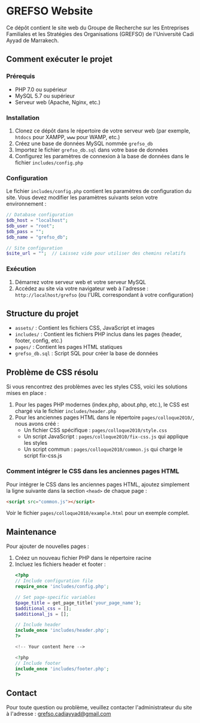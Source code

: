 # GREFSO Website

Ce dépôt contient le site web du Groupe de Recherche sur les Entreprises Familiales et les Stratégies des Organisations (GREFSO) de l'Université Cadi Ayyad de Marrakech.

## Comment exécuter le projet

### Prérequis

- PHP 7.0 ou supérieur
- MySQL 5.7 ou supérieur
- Serveur web (Apache, Nginx, etc.)

### Installation

1. Clonez ce dépôt dans le répertoire de votre serveur web (par exemple, `htdocs` pour XAMPP, `www` pour WAMP, etc.)
2. Créez une base de données MySQL nommée `grefso_db`
3. Importez le fichier `grefso_db.sql` dans votre base de données
4. Configurez les paramètres de connexion à la base de données dans le fichier `includes/config.php`

### Configuration

Le fichier `includes/config.php` contient les paramètres de configuration du site. Vous devez modifier les paramètres suivants selon votre environnement :

```php
// Database configuration
$db_host = "localhost";
$db_user = "root";
$db_pass = "";
$db_name = "grefso_db";

// Site configuration
$site_url = "";  // Laissez vide pour utiliser des chemins relatifs
```

### Exécution

1. Démarrez votre serveur web et votre serveur MySQL
2. Accédez au site via votre navigateur web à l'adresse : `http://localhost/grefso` (ou l'URL correspondant à votre configuration)

## Structure du projet

- `assets/` : Contient les fichiers CSS, JavaScript et images
- `includes/` : Contient les fichiers PHP inclus dans les pages (header, footer, config, etc.)
- `pages/` : Contient les pages HTML statiques
- `grefso_db.sql` : Script SQL pour créer la base de données

## Problème de CSS résolu

Si vous rencontrez des problèmes avec les styles CSS, voici les solutions mises en place :

1. Pour les pages PHP modernes (index.php, about.php, etc.), le CSS est chargé via le fichier `includes/header.php`
2. Pour les anciennes pages HTML dans le répertoire `pages/colloque2010/`, nous avons créé :
   - Un fichier CSS spécifique : `pages/colloque2010/style.css`
   - Un script JavaScript : `pages/colloque2010/fix-css.js` qui applique les styles
   - Un script commun : `pages/colloque2010/common.js` qui charge le script fix-css.js

### Comment intégrer le CSS dans les anciennes pages HTML

Pour intégrer le CSS dans les anciennes pages HTML, ajoutez simplement la ligne suivante dans la section `<head>` de chaque page :

```html
<script src="common.js"></script>
```

Voir le fichier `pages/colloque2010/example.html` pour un exemple complet.

## Maintenance

Pour ajouter de nouvelles pages :

1. Créez un nouveau fichier PHP dans le répertoire racine
2. Incluez les fichiers header et footer :
   ```php
   <?php
   // Include configuration file
   require_once 'includes/config.php';
   
   // Set page-specific variables
   $page_title = get_page_title('your_page_name');
   $additional_css = [];
   $additional_js = [];
   
   // Include header
   include_once 'includes/header.php';
   ?>
   
   <!-- Your content here -->
   
   <?php
   // Include footer
   include_once 'includes/footer.php';
   ?>
   ```

## Contact

Pour toute question ou problème, veuillez contacter l'administrateur du site à l'adresse : grefso.cadiayyad@gmail.com